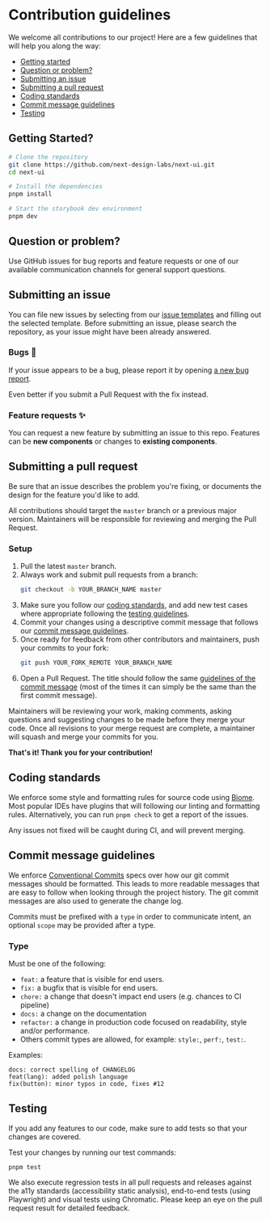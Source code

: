 # Contribution guidelines

We welcome all contributions to our project! Here are a few guidelines that will help you along the way:

- [Getting started](#getting-started)
- [Question or problem?](#question-or-problem)
- [Submitting an issue](#submitting-an-issue)
- [Submitting a pull request](#submitting-a-pull-request)
- [Coding standards](#coding-standards)
- [Commit message guidelines](#commit-message-guidelines)
- [Testing](#testing)

## Getting Started?

```sh
# Clone the repository
git clone https://github.com/next-design-labs/next-ui.git
cd next-ui

# Install the dependencies
pnpm install

# Start the storybook dev environment
pnpm dev
```

## Question or problem?

Use GitHub issues for bug reports and feature requests or one of our available communication channels for general support questions.

## Submitting an issue

You can file new issues by selecting from our [issue templates]() and filling out the selected template.
Before submitting an issue, please search the repository, as your issue might have been already answered.

### Bugs 🐛

If your issue appears to be a bug, please report it by opening [a new bug report]().

Even better if you submit a Pull Request with the fix instead.

### Feature requests ✨

You can request a new feature by submitting an issue to this repo.
Features can be **new components** or changes to **existing components**.

## Submitting a pull request

Be sure that an issue describes the problem you're fixing, or documents the design for the feature you'd like to add.

All contributions should target the `master` branch or a previous major version. Maintainers will be responsible for reviewing and merging the Pull Request.

### Setup

1. Pull the latest `master` branch.
2. Always work and submit pull requests from a branch:
   ```sh
   git checkout -b YOUR_BRANCH_NAME master
   ```
3. Make sure you follow our [coding standards](#coding-standards), and add new test cases where appropriate following the [testing guidelines](#testing).
4. Commit your changes using a descriptive commit message that follows our [commit message guidelines](#commit-message-guidelines).
5. Once ready for feedback from other contributors and maintainers, push your commits to your fork:
   ```sh
   git push YOUR_FORK_REMOTE YOUR_BRANCH_NAME
   ```
6. Open a Pull Request. The title should follow the same [guidelines of the commit message](#commit-message-guidelines) (most of the times it can simply be the same than the first commit message).

Maintainers will be reviewing your work, making comments, asking questions and suggesting changes to be made before they merge your code.
Once all revisions to your merge request are complete, a maintainer will squash and merge your commits for you.

**That's it! Thank you for your contribution!**

## Coding standards

We enforce some style and formatting rules for source code using [Biome](https://biomejs.dev/).
Most popular IDEs have plugins that will following our linting and formatting rules. Alternatively, you can run `pnpm check` to get a report of the issues.

Any issues not fixed will be caught during CI, and will prevent merging.
## Commit message guidelines

We enforce [Conventional Commits](https://www.conventionalcommits.org/en/v1.0.0/) specs over how our git commit messages should be formatted.
This leads to more readable messages that are easy to follow when looking through the project history. The git commit messages are also used to generate the change log.

Commits must be prefixed with a `type` in order to communicate intent, an optional `scope` may be provided after a type.

### Type

Must be one of the following:

- `feat:` a feature that is visible for end users.
- `fix:` a bugfix that is visible for end users.
- `chore:` a change that doesn't impact end users (e.g. chances to CI pipeline)
- `docs:` a change on the documentation
- `refactor:` a change in production code focused on readability, style and/or performance.
- Others commit types are allowed, for example: `style:`, `perf:`, `test:`.

Examples:

```
docs: correct spelling of CHANGELOG
feat(lang): added polish language
fix(button): minor typos in code, fixes #12
```

## Testing

If you add any features to our code, make sure to add tests so that your changes are covered.

Test your changes by running our test commands:

```
pnpm test
```

We also execute regression tests in all pull requests and releases against the a11y standards (accessibility static analysis), end-to-end tests (using Playwright) and visual tests using Chromatic. Please keep an eye on the pull request result for detailed feedback.